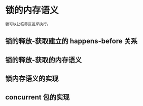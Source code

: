# 锁的内存语义
```md
锁可以让临界区互斥执行。
```
## 锁的释放-获取建立的 happens-before 关系


## 锁的释放-获取的内存语义

## 锁内存语义的实现

## concurrent 包的实现
```md

```